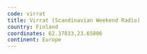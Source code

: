 ```yaml
---
code: virrat
title: Virrat (Scandinavian Weekend Radio)
country: Finland
coordinates: 62.37833,23.65806
continent: Europe
---
```

